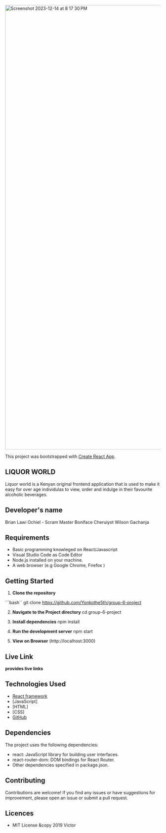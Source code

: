 
<img width="1433" alt="Screenshot 2023-12-14 at 8 17 30 PM" src="https://github.com/Yonkothe5th/group-6-project/assets/144024760/740d2ec6-b185-4daa-8cb0-9bf53e16be90">

This project was bootstrapped with [Create React App](https://github.com/facebook/create-react-app).


## LIQUOR WORLD

Liquor world is a Kenyan original frontend application that is used to make it easy for over age individulas to view, order and indulge in their favourite alcoholic beverages.

## Developer's name

Brian Lawi Ochiel - Scram Master
Boniface Cheruiyot
Wilson Gachanja

## Requirements

- Basic programming knowleged on React/Javascript
- Visual Studio Code as Code Editor
- Node.js installed on your machine.
- A web browser (e.g Google Chrome, Firefox )


## Getting Started 

1. **Clone the repository**

```bash``
    git clone https://github.com/Yonkothe5th/group-6-project

2. **Navigate to the Project directory**
    cd group-6-project

3. **Install dependencies**
    npm install

4. **Run the development server**
    npm start

5. **View on Browser**
    (http://localhost:3000)


## Live Link

**provides live links**

## Technologies Used


- [React framework](https://react.dev/)
- [JavaScript]
- [HTML]
- [CSS]
- [GitHub](https://github.com)


## Dependencies
The project uses the following dependencies:

- react: JavaScript library for building user interfaces.
- react-router-dom: DOM bindings for React Router.
-  Other dependencies specified in package.json.

## Contributing
Contributions are welcome! If you find any issues or have suggestions for improvement, please open an issue or submit a pull request.


## Licences 

- MIT License &copy 2019 Victor 
